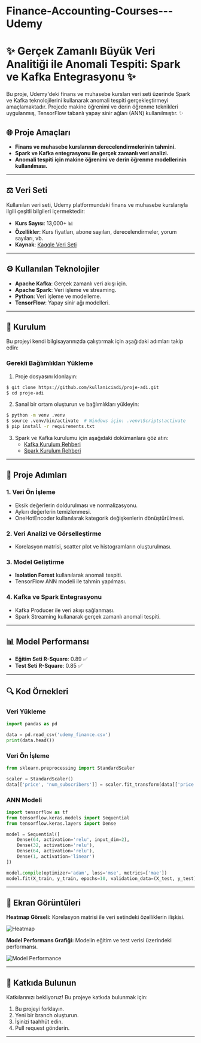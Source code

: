 # Finance-Accounting-Courses---Udemy

# ✨ Gerçek Zamanlı Büyük Veri Analitiği ile Anomali Tespiti: Spark ve Kafka Entegrasyonu ✨

Bu proje, Udemy'deki finans ve muhasebe kursları veri seti üzerinde Spark ve Kafka teknolojilerini kullanarak anomali tespiti gerçekleştirmeyi amaçlamaktadır. Projede makine öğrenimi ve derin öğrenme teknikleri uygulanmış, TensorFlow tabanlı yapay sinir ağları (ANN) kullanılmıştır. ✨

## 🌐 Proje Amaçları
- **Finans ve muhasebe kurslarının derecelendirmelerinin tahmini.**
- **Spark ve Kafka entegrasyonu ile gerçek zamanlı veri analizi.**
- **Anomali tespiti için makine öğrenimi ve derin öğrenme modellerinin kullanılması.**

---

## ⚖️ Veri Seti 
Kullanılan veri seti, Udemy platformundaki finans ve muhasebe kurslarıyla ilgili çeşitli bilgileri içermektedir:

- **Kurs Sayısı**: 13,000+ 📊
- **Özellikler**: Kurs fiyatları, abone sayıları, derecelendirmeler, yorum sayıları, vb.
- **Kaynak**: [Kaggle Veri Seti](https://www.kaggle.com/datasets/jilkothari/finance-accounting-courses-udemy-13k-course)

---

## ⚙️ Kullanılan Teknolojiler
- **Apache Kafka**: Gerçek zamanlı veri akışı için.
- **Apache Spark**: Veri işleme ve streaming.
- **Python**: Veri işleme ve modelleme.
- **TensorFlow**: Yapay sinir ağı modelleri.

---

## 🚀 Kurulum
Bu projeyi kendi bilgisayarınızda çalıştırmak için aşağıdaki adımları takip edin:

### Gerekli Bağlımlıkları Yükleme

1. Proje dosyasını klonlayın:
```bash
$ git clone https://github.com/kullaniciadi/proje-adi.git
$ cd proje-adi
```

2. Sanal bir ortam oluşturun ve bağlımlıkları yükleyin:
```bash
$ python -m venv .venv
$ source .venv/bin/activate  # Windows için: .venv\Scripts\activate
$ pip install -r requirements.txt
```

3. Spark ve Kafka kurulumu için aşağıdaki dokümanlara göz atın:
   - [Kafka Kurulum Rehberi](https://kafka.apache.org/quickstart)
   - [Spark Kurulum Rehberi](https://spark.apache.org/docs/latest/)  

---

## 🔧 Proje Adımları

### 1. Veri Ön İşleme
- Eksik değerlerin doldurulması ve normalizasyonu.
- Aykırı değerlerin temizlenmesi.
- OneHotEncoder kullanılarak kategorik değişkenlerin dönüştürülmesi.

### 2. Veri Analizi ve Görselleştirme
- Korelasyon matrisi, scatter plot ve histogramların oluşturulması.

### 3. Model Geliştirme
- **Isolation Forest** kullanılarak anomali tespiti.
- TensorFlow ANN modeli ile tahmin yapılması.

### 4. Kafka ve Spark Entegrasyonu
- Kafka Producer ile veri akışı sağlanması.
- Spark Streaming kullanarak gerçek zamanlı anomali tespiti.

---

## 📊 Model Performansı

- **Eğitim Seti R-Square**: 0.89 ✅
- **Test Seti R-Square**: 0.85 ✅

---

## 🔍 Kod Örnekleri

### Veri Yükleme
```python
import pandas as pd

data = pd.read_csv('udemy_finance.csv')
print(data.head())
```

### Veri Ön İşleme
```python
from sklearn.preprocessing import StandardScaler

scaler = StandardScaler()
data[['price', 'num_subscribers']] = scaler.fit_transform(data[['price', 'num_subscribers']])
```

### ANN Modeli
```python
import tensorflow as tf
from tensorflow.keras.models import Sequential
from tensorflow.keras.layers import Dense

model = Sequential([
    Dense(64, activation='relu', input_dim=2),
    Dense(32, activation='relu'),
    Dense(64, activation='relu'),
    Dense(1, activation='linear')
])

model.compile(optimizer='adam', loss='mse', metrics=['mae'])
model.fit(X_train, y_train, epochs=10, validation_data=(X_test, y_test))
```

---

## 🎡 Ekran Görüntüleri

**Heatmap Görseli:** Korelasyon matrisi ile veri setindeki özelliklerin ilişkisi.

![Heatmap](link-to-heatmap.png)

**Model Performans Grafiği:** Modelin eğitim ve test verisi üzerindeki performansı.

![Model Performance](link-to-performance.png)

---

## 🙌 Katkıda Bulunun

Katkılarınızı bekliyoruz! Bu projeye katkıda bulunmak için:
1. Bu projeyi forklayın.
2. Yeni bir branch oluşturun.
3. İşinizi taahhüt edin.
4. Pull request gönderin.

---


